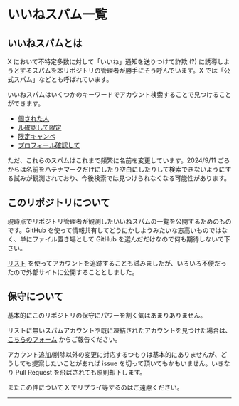# いいねスパム一覧

## いいねスパムとは

X において不特定多数に対して「いいね」通知を送りつけて詐欺 (?) に誘導しようとするスパムを本リポジトリの管理者が勝手にそう呼んでいます。X では「公式スパム」などとも呼ばれています。

いいねスパムはいくつかのキーワードでアカウント検索することで見つけることができます。

- [個された人](https://x.com/search?q=%22%E5%80%8B%E3%81%95%E3%82%8C%E3%81%9F%E4%BA%BA%22&src=typed_query&f=user)
- [ル確認して限定](https://x.com/search?q=%E3%83%AB%E7%A2%BA%E8%AA%8D%E3%81%97%E3%81%A6%E9%99%90%E5%AE%9A&src=typed_query&f=user)
- [限定キャンペ](https://x.com/search?q=%E9%99%90%E5%AE%9A%E3%82%AD%E3%83%A3%E3%83%B3%E3%83%9A&src=typed_query&f=user)
- [プロフィール確認して](https://x.com/search?q=%22%E3%83%97%E3%83%AD%E3%83%95%E3%82%A3%E3%83%BC%E3%83%AB%E7%A2%BA%E8%AA%8D%E3%81%97%E3%81%A6%22&src=typed_query&f=user)

ただ、これらのスパムはこれまで頻繁に名前を変更しています。2024/9/11 ごろからは名前をハテナマークだけにしたり空白にしたりして検索できないようにする試みが観測されており、今後検索では見つけられなくなる可能性があります。

## このリポジトリについて

現時点でリポジトリ管理者が観測したいいねスパムの一覧を公開するためのものです。GitHub を使って情報共有してどうにかしようみたいな志高いものではなく、単にファイル置き場として GitHub を選んだだけなので何も期待しないで下さい。

[リスト](https://x.com/i/lists/1835358282837541179) を使ってアカウントを追跡することも試みましたが、いろいろ不便だったので外部サイトに公開することとしました。

## 保守について

基本的にこのリポジトリの保守にパワーを割く気はあまりありません。

リストに無いスパムアカウントや既に凍結されたアカウントを見つけた場合は、[こちらのフォーム](https://docs.google.com/forms/d/1JA81ejw4HB_zXXYVz-2ewMiRTLgurQIcNIbxR0JBRAQ) からご報告ください。

アカウント追加/削除以外の変更に対応するつもりは基本的にありませんが、どうしても提案したいことがあれば issue を切って頂いてもかもいません。いきなり Pull Request を飛ばされても原則却下します。

またこの件について X でリプライ等するのはご遠慮ください。

----
